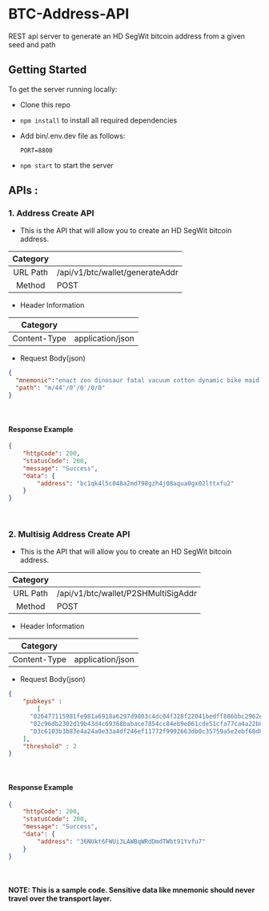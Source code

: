 # BTC-Address-API
REST api server to generate an HD SegWit bitcoin address from a given seed and path


## Getting Started
To get the server running locally:

* Clone this repo
* `npm install` to install all required dependencies
*  Add bin/.env.dev file as follows:
    
    `PORT=8800`

* `npm start` to start the server

## APIs :

### 1. Address Create API
* This is the API that will allow you to create an HD SegWit bitcoin address. 

Category| |
:---:|---
URL Path|/api/v1/btc/wallet/generateAddr
Method|POST

* Header Information

Category| |
:---:|:---:
Content-Type|application/json

* Request Body(json)
```json
{
  "mnemonic":"enact zoo dinosaur fatal vacuum cotton dynamic bike maid board century rigid",
  "path": "m/44'/0'/0'/0/0"
}
```
</br>

#### Response Example
```json
{
    "httpCode": 200,
    "statusCode": 200,
    "message": "Success",
    "data": {
        "address": "bc1qk4l5c048a2md798gzh4j08aqua0gx02lttxfu2"
    }
}
```
</br>

### 2. Multisig Address Create API
* This is the API that will allow you to create an HD SegWit bitcoin address. 

Category| |
:---:|---
URL Path|/api/v1/btc/wallet/P2SHMultiSigAddr
Method|POST

* Header Information

Category| |
:---:|:---:
Content-Type|application/json

* Request Body(json)
```json
{
    "pubkeys" : 
        [
      "026477115981fe981a6918a6297d9803c4dc04f328f22041bedff886bbc2962e01",
      "02c96db2302d19b43d4c69368babace7854cc84eb9e061cde51cfa77ca4a22b8b9",
      "03c6103b3b83e4a24a0e33a4df246ef11772f9992663db0c35759a5e2ebf68d8e9",
    ],
    "threshold" : 2
}
```
</br>

#### Response Example
```json
{
    "httpCode": 200,
    "statusCode": 200,
    "message": "Success",
    "data": {
        "address": "36NUkt6FWUi3LAWBqWRdDmdTWbt91Yvfu7"
    }
}
```
</br>


#### NOTE: This is a sample code. Sensitive data like mnemonic should never travel over the transport layer.